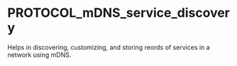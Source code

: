 # PROTOCOL_mDNS_service_discovery
Helps in discovering, customizing, and storing reords of services in a network using mDNS.
